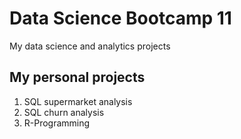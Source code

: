 # Data Science Bootcamp 11
My data science and analytics projects

## My personal projects

1. SQL supermarket analysis
2. SQL churn analysis
3. R-Programming

